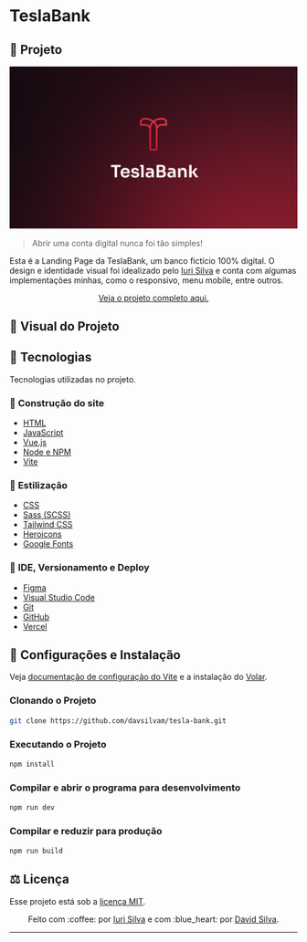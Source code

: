# TeslaBank

## :bank: **Projeto**

<img src=".github/banner.png">

> Abrir uma conta digital nunca foi tão simples!

Esta é a Landing Page da TeslaBank, um banco fictício 100% digital. O design e identidade visual foi idealizado pelo [Iuri Silva](https://www.instagram.com/iuricode/) e conta com algumas implementações minhas, como o responsivo, menu mobile, entre outros.

<p align="center">
   <a href="https://tesla-bank.vercel.app">Veja o projeto completo aqui.</a>
</p>

## :art: **Visual do Projeto**

<!-- ### _Desktop e Telas Maiores_

<h1 align="center">
    <img src="./.github/desktop_screenshot.png" style="width: 80%">
</h1>

### _Mobile e Telas Menores_

<h1 align="center">
    <img src="./.github/mobile_screenshot.png" style="width: 50%">
</h1> -->

## :wrench: **Tecnologias**

Tecnologias utilizadas no projeto.

### :hammer: **Construção do site**

- [HTML](https://developer.mozilla.org/pt-BR/docs/Web/HTML)
- [JavaScript](https://developer.mozilla.org/pt-BR/docs/Web/JavaScript)
- [Vue.js](https://vuejs.org)
- [Node e NPM](https://nodejs.org/)
- [Vite](https://vitejs.dev/)

### :art: **Estilização**

- [CSS](https://developer.mozilla.org/pt-BR/docs/Web/CSS)
- [Sass (SCSS)](https://sass-lang.com)
- [Tailwind CSS](https://tailwindcss.com)
- [Heroicons](https://heroicons.com)
- [Google Fonts](https://fonts.google.com)

### :open_file_folder: **IDE, Versionamento e Deploy**

- [Figma](https://www.figma.com)
- [Visual Studio Code](https://code.visualstudio.com)
- [Git](https://git-scm.com)
- [GitHub](https://github.com)
- [Vercel](https://vercel.com/)

## :rocket: **Configurações e Instalação**

Veja [documentação de configuração do Vite](https://vitejs.dev/config/) e a instalação do [Volar](https://marketplace.visualstudio.com/items?itemName=Vue.volar).

### **Clonando o Projeto**

```sh
git clone https://github.com/davsilvam/tesla-bank.git
```

### **Executando o Projeto**

```sh
npm install
```

### **Compilar e abrir o programa para desenvolvimento**

```sh
npm run dev
```

### **Compilar e reduzir para produção**

```sh
npm run build
```

## :balance_scale: **Licença**

Esse projeto está sob a [licença MIT](https://github.com/davsilvam/tesla-bank/blob/main/LICENSE.md).

<p align="center">
  Feito com :coffee: por <a href="https://www.instagram.com/iuricode/">Iuri Silva</a> e com :blue_heart: por <a href="https://www.linkedin.com/in/davsilvam/">David Silva</a>.
</p>

---
